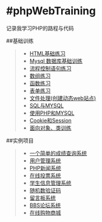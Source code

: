 #phpWebTraining
=====
记录我学习PHP的路程与代码

##基础训练
>* [HTML基础练习](https://github.com/XINCGer/phpWebTraining/tree/master/HtmlBasicTraining)
>* [Mysql 数据库基础训练](https://github.com/XINCGer/phpWebTraining/blob/master/MysqlBasicTraining.php)
>* [流程控制语句练习](https://github.com/XINCGer/phpWebTraining/tree/master/ProcessControlTraining)
>* [数组练习](https://github.com/XINCGer/phpWebTraining/tree/master/ArrayTraining)
>* [函数练习](https://github.com/XINCGer/phpWebTraining/tree/master/FunctionTraining)
>* [表单练习](https://github.com/XINCGer/phpWebTraining/tree/master/FormTraining)
>* [文件处理(创建动态web站点)](https://github.com/XINCGer/phpWebTraining/tree/master/FileProcessing)
>* [SQL与MYSQL](https://github.com/XINCGer/phpWebTraining/tree/master/SQL%26MYSQL)
>* [使用PHP和MYSQL](https://github.com/XINCGer/phpWebTraining/tree/master/PHP%26MYSQL)
>* [Cookie和Session](https://github.com/XINCGer/phpWebTraining/tree/master/CookieAndSession)
>* [面向对象、类训练](https://github.com/XINCGer/phpWebTraining/tree/master/ClassTraining)

##实例项目
>* [一个简单的成绩查询系统](https://github.com/XINCGer/phpWebTraining/tree/master/SimpleGradeQuery) 
>* [用户管理系统](https://github.com/XINCGer/phpWebTraining/tree/master/UserManageSystem)
>* [PHP新闻系统](https://github.com/XINCGer/phpWebTraining/tree/master/NewsManageSystem)
>* [在线投票系统](https://github.com/XINCGer/phpWebTraining/tree/master/VoteOnline)  
>* [学生信息管理系统](https://github.com/XINCGer/phpWebTraining/tree/master/StudentManagement)
>* [随机数验证码](https://github.com/XINCGer/phpWebTraining/tree/master/RandImageGenerater)
>* [留言板系统](https://github.com/XINCGer/phpWebTraining/tree/master/MessageBoardSystem)
>* [BBS论坛系统](https://github.com/XINCGer/phpWebTraining/tree/master/bbs)
>* [在线购物商城](https://github.com/XINCGer/phpWebTraining/tree/master/OnlineShoppingMall)
